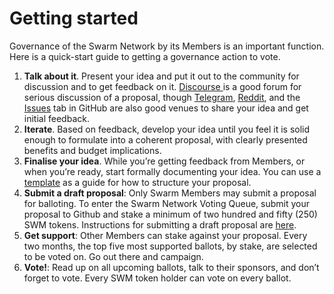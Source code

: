 # Getting started

Governance of the Swarm Network by its Members is an important function. Here is a quick-start guide to getting a governance action to vote.

1. **Talk about it**. Present your idea and put it out to the community for discussion and to get feedback on it. [Discourse ](https://community.swarm.fund)is a good forum for serious discussion of a proposal, though [Telegram](https://t.me/swarmfund), [Reddit](https://reddit.com/r/swarm/), and the [Issues](https://github.com/swarmfund/networkgovernance/issues) tab in GitHub are also good venues to share your idea and get initial feedback.
2. **Iterate**. Based on feedback, develop your idea until you feel it is solid enough to formulate into a coherent proposal, with clearly presented benefits and budget implications.
3. **Finalise your idea**. While you’re getting feedback from Members, or when you’re ready, start formally documenting your idea. You can use a [template](https://github.com/swarmfund/networkgovernance/tree/master/templates) as a guide for how to structure your proposal.
4. **Submit a draft proposal**: Only Swarm Members may submit a proposal for balloting. To enter the Swarm Network Voting Queue, submit your proposal to Github and stake a minimum of two hundred and fifty (250) SWM tokens. Instructions for submitting a draft proposal are [here](actions/proposal-process.md).
5. **Get support**: Other Members can stake against your proposal. Every two months, the top five most supported ballots, by stake, are selected to be voted on. Go out there and campaign.
6. **Vote!**: Read up on all upcoming ballots, talk to their sponsors, and don’t forget to vote. Every SWM token holder can vote on every ballot.
